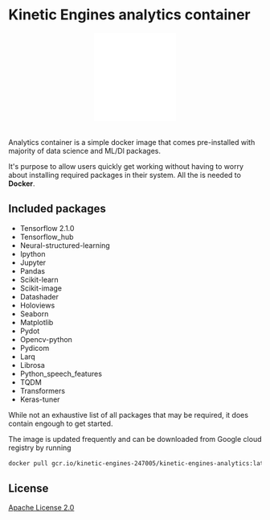 # Kinetic Engines analytics container

<div align="center">
  <img src="logo.png"><br><br>
</div>

Analytics container is a simple docker image that comes pre-installed with majority of data science and 
ML/Dl packages. 

It's purpose to allow users quickly get working without having to worry about installing required packages in 
their system. All the is needed to **Docker**.

## Included packages

- Tensorflow  2.1.0
- Tensorflow_hub
- Neural-structured-learning
- Ipython
- Jupyter
- Pandas
- Scikit-learn
- Scikit-image
- Datashader
- Holoviews
- Seaborn
- Matplotlib
- Pydot
- Opencv-python
- Pydicom
- Larq
- Librosa
- Python_speech_features
- TQDM
- Transformers
- Keras-tuner

While not an exhaustive list of all packages that may be required, it does contain engough to get started. 

The image is updated frequently and can be downloaded from Google cloud registry by running

```sh
docker pull gcr.io/kinetic-engines-247005/kinetic-engines-analytics:latest 
```

## License

[Apache License 2.0](LICENSE)